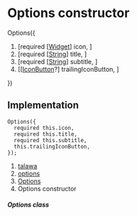 
<div>

# Options constructor

</div>


Options({

1.  [required
    [[Widget](https://api.flutter.dev/flutter/widgets/Widget-class.html)]
    icon, ]
2.  [required
    [[String](https://api.flutter.dev/flutter/dart-core/String-class.html)]
    title, ]
3.  [required
    [[String](https://api.flutter.dev/flutter/dart-core/String-class.html)]
    subtitle, ]
4.  [[[IconButton](https://api.flutter.dev/flutter/material/IconButton-class.html)?]
    trailingIconButton, ]

})



## Implementation

``` language-dart
Options({
  required this.icon,
  required this.title,
  required this.subtitle,
  this.trailingIconButton,
});
```







1.  [talawa](../../index.html)
2.  [options](../../models_options_options/)
3.  [Options](../../models_options_options/Options-class.html)
4.  Options constructor

##### Options class







